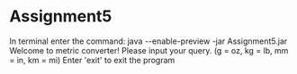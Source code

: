 # Assignment5
In terminal enter the command: java --enable-preview -jar Assignment5.jar
Welcome to metric converter! Please input your query. (g = oz, kg = lb, mm = in, km = mi) Enter 'exit' to exit the program
